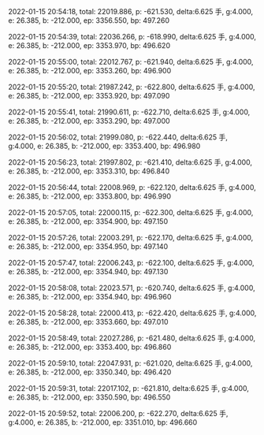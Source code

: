 2022-01-15 20:54:18, total: 22019.886, p: -621.530, delta:6.625 手, g:4.000, e: 26.385, b: -212.000, ep: 3356.550, bp: 497.260

2022-01-15 20:54:39, total: 22036.266, p: -618.990, delta:6.625 手, g:4.000, e: 26.385, b: -212.000, ep: 3353.970, bp: 496.620

2022-01-15 20:55:00, total: 22012.767, p: -621.940, delta:6.625 手, g:4.000, e: 26.385, b: -212.000, ep: 3353.260, bp: 496.900

2022-01-15 20:55:20, total: 21987.242, p: -622.800, delta:6.625 手, g:4.000, e: 26.385, b: -212.000, ep: 3353.920, bp: 497.090

2022-01-15 20:55:41, total: 21990.611, p: -622.710, delta:6.625 手, g:4.000, e: 26.385, b: -212.000, ep: 3353.290, bp: 497.000

2022-01-15 20:56:02, total: 21999.080, p: -622.440, delta:6.625 手, g:4.000, e: 26.385, b: -212.000, ep: 3353.400, bp: 496.980

2022-01-15 20:56:23, total: 21997.802, p: -621.410, delta:6.625 手, g:4.000, e: 26.385, b: -212.000, ep: 3353.310, bp: 496.840

2022-01-15 20:56:44, total: 22008.969, p: -622.120, delta:6.625 手, g:4.000, e: 26.385, b: -212.000, ep: 3353.800, bp: 496.990

2022-01-15 20:57:05, total: 22000.115, p: -622.300, delta:6.625 手, g:4.000, e: 26.385, b: -212.000, ep: 3354.900, bp: 497.150

2022-01-15 20:57:26, total: 22003.291, p: -622.170, delta:6.625 手, g:4.000, e: 26.385, b: -212.000, ep: 3354.950, bp: 497.140

2022-01-15 20:57:47, total: 22006.243, p: -622.100, delta:6.625 手, g:4.000, e: 26.385, b: -212.000, ep: 3354.940, bp: 497.130

2022-01-15 20:58:08, total: 22023.571, p: -620.740, delta:6.625 手, g:4.000, e: 26.385, b: -212.000, ep: 3354.940, bp: 496.960

2022-01-15 20:58:28, total: 22000.413, p: -622.420, delta:6.625 手, g:4.000, e: 26.385, b: -212.000, ep: 3353.660, bp: 497.010

2022-01-15 20:58:49, total: 22027.286, p: -621.480, delta:6.625 手, g:4.000, e: 26.385, b: -212.000, ep: 3353.400, bp: 496.860

2022-01-15 20:59:10, total: 22047.931, p: -621.020, delta:6.625 手, g:4.000, e: 26.385, b: -212.000, ep: 3350.340, bp: 496.420

2022-01-15 20:59:31, total: 22017.102, p: -621.810, delta:6.625 手, g:4.000, e: 26.385, b: -212.000, ep: 3350.590, bp: 496.550

2022-01-15 20:59:52, total: 22006.200, p: -622.270, delta:6.625 手, g:4.000, e: 26.385, b: -212.000, ep: 3351.010, bp: 496.660